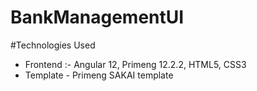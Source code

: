 # BankManagementUI

#Technologies Used
- Frontend :- Angular 12, Primeng 12.2.2, HTML5, CSS3
- Template - Primeng SAKAI template
